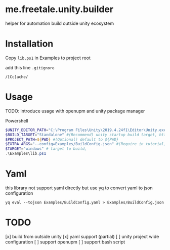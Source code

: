 # me.freetale.unity.builder
helper for automation build outside unity ecosystem

# Installation

Copy `lib.ps1` in Examples to project root

add this line `.gitignore`
```
/[Cc]ache/
```
# Usage
TODO: introduce usage with openupm and unity package manager

Powershell
```ps1
$UNITY_EDITOR_PATH="C:\Program Files\Unity\2019.4.24f1\Editor\Unity.exe" #Path to unity installation
$BUILD_TARGET="Standalone" #(Recommend) unity startup build target, https://docs.unity3d.com/Manual/CommandLineArguments.html
$PROJECT_PATH=${PWD} #(Optional) default to ${PWD}
$EXTRA_ARGS="--config=Examples/BuildConfig.json" #(Require in tutorial) change where BuildConfig.json locate
$TARGET="windows" # target to build,
.\Examples\lib.ps1
```


# Yaml
this library not support yaml directly but use [yq](https://github.com/mikefarah/yq) to convert yaml to json configuration
```
yq eval --tojson Examples/BuildConfig.yaml > Examples/BuildConfig.json
```

# TODO
[x] build from outside unity
[x] yaml support (partial)
[ ] unity project wide configuration
[ ] support openupm
[ ] support bash script